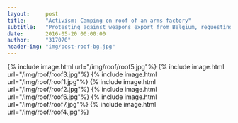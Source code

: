 ```yaml
---
layout:     post
title:      "Activism: Camping on roof of an arms factory"
subtitle:   "Protesting against weapons export from Belgium, requesting to embargo Saudi Arabia for bombarding Yemen."
date:       2016-05-20 00:00:00
author:     "317070"
header-img: "img/post-roof-bg.jpg"
---
```


{% include image.html url="/img/roof/roof5.jpg"%}
{% include image.html url="/img/roof/roof3.jpg"%}
{% include image.html url="/img/roof/roof1.jpg"%}
{% include image.html url="/img/roof/roof2.jpg"%}
{% include image.html url="/img/roof/roof6.jpg"%}
{% include image.html url="/img/roof/roof7.jpg"%}
{% include image.html url="/img/roof/roof4.jpg"%}
